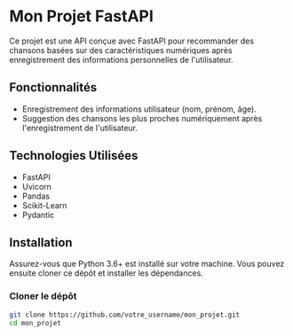 # Mon Projet FastAPI

Ce projet est une API conçue avec FastAPI pour recommander des chansons basées sur des caractéristiques numériques après enregistrement des informations personnelles de l'utilisateur.

## Fonctionnalités

- Enregistrement des informations utilisateur (nom, prénom, âge).
- Suggestion des chansons les plus proches numériquement après l'enregistrement de l'utilisateur.

## Technologies Utilisées

- FastAPI
- Uvicorn
- Pandas
- Scikit-Learn
- Pydantic

## Installation

Assurez-vous que Python 3.6+ est installé sur votre machine. Vous pouvez ensuite cloner ce dépôt et installer les dépendances.

### Cloner le dépôt

```bash
git clone https://github.com/votre_username/mon_projet.git
cd mon_projet

